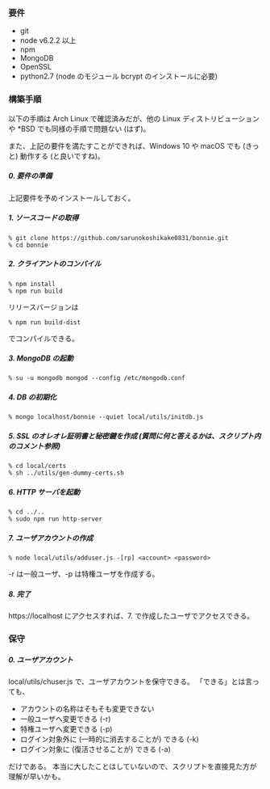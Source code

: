 ### 要件

* git
* node v6.2.2 以上
* npm
* MongoDB
* OpenSSL
* python2.7 (node のモジュール bcrypt のインストールに必要)


### 構築手順

以下の手順は Arch Linux で確認済みだが、他の Linux ディストリビューションや *BSD でも同様の手順で問題ない (はず)。

また、上記の要件を満たすことができれば、Windows 10 や macOS でも (きっと) 動作する (と良いですね)。


##### 0. 要件の準備

上記要件を予めインストールしておく。


##### 1. ソースコードの取得

    % git clone https://github.com/sarunokoshikake0831/bonnie.git
    % cd bonnie


##### 2. クライアントのコンパイル

    % npm install
    % npm run build

リリースバージョンは

    % npm run build-dist

でコンパイルできる。


##### 3. MongoDB の起動

    % su -u mongodb mongod --config /etc/mongodb.conf


##### 4. DB の初期化

    % mongo localhost/bonnie --quiet local/utils/initdb.js


##### 5. SSL のオレオレ証明書と秘密鍵を作成 (質問に何と答えるかは、スクリプト内のコメント参照)

    % cd local/certs
    % sh ../utils/gen-dummy-certs.sh


##### 6. HTTP サーバを起動

    % cd ../..
    % sudo npm run http-server


##### 7. ユーザアカウントの作成

    % node local/utils/adduser.js -[rp] <account> <password>

-r は一般ユーザ、-p は特権ユーザを作成する。


##### 8. 完了

https://localhost にアクセスすれば、7. で作成したユーザでアクセスできる。


### 保守

##### 0. ユーザアカウント

local/utils/chuser.js で、ユーザアカウントを保守できる。
「できる」とは言っても、

* アカウントの名称はそもそも変更できない
* 一般ユーザへ変更できる (-r)
* 特権ユーザへ変更できる (-p)
* ログイン対象外に (一時的に消去することが) できる (-k)
* ログイン対象に (復活させることが) できる (-a)

だけである。
本当に大したことはしていないので、スクリプトを直接見た方が理解が早いかも。
